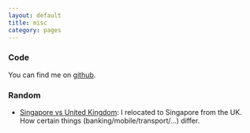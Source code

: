 ```yaml
---
layout: default
title: misc
category: pages
---
```


<!-- dead - VPS coudn't run python3, never fixed it
### Bixi ###

_IN FLIGHT_ Toolset to handle [bixi](https://toronto.bixi.com/), a data feed for Toronto that gives status updates on the biking stations around the city.

### CENT/CCNA Notes ###

_UNMAINTAINED_ Had to put that on ice

I wanted to learn more about the web's infrastructure, and decided to draw some notes based on the CENT/CCNA exam. Here are some of my notes/mindmaps (based on the excellent book titled 'Cisco CCENT/CCNA ICND1 100-101 Official Cert Guide'):

  * <a href="" data-role="mindmup-embed" title="" data-width="90%" data-height="500" data-style="border:1px solid black;margin-bottom:5px;"></a>

  * The TCP/IP and OSI Networking Models
  * <a href="http://www.mindmup.com/map/a1af923b10db7f0130957a7a2d07b81bd2" data-role="mindmup-embed" title="TCP/IP Architectural Model" data-width="90%" data-height="500" data-style="border:1px solid black;margin-bottom:5px;">TCP/IP Architectural Model</a>
  * <a href="http://www.mindmup.com/map/a198cf0740db7f0130957a7a2d07b81bd2" data-role="mindmup-embed" title="Ethernet LANs" data-width="90%" data-height="500" data-style="border:1px solid black;margin-bottom:5px;">Fundamentals of Ethernet LANs</a>
  * <a href="http://www.mindmup.com/map/a17bbe3070db7f0130957a7a2d07b81bd2" data-role="mindmup-embed" title="Fundamentals of WANs" data-width="90%" data-height="500" data-style="border:1px solid black;margin-bottom:5px;">Fundamentals of WANs</a>
  * <a href="http://www.mindmup.com/map/a1c8ad2470d9a0013028e3269a7e08b9e0" data-role="mindmup-embed" title="Fundamentals IPv4 Addressing and Routing" data-width="90%" data-height="500" data-style="border:1px solid black;margin-bottom:5px;">Fundamentals IPv4 Addressing and Routing</a>
  * <a href="http://www.mindmup.com/#m:a19cfc54006ea90131eae71ed6f3f99b6f" data-role="mindmup-embed" title="Fundamentals of TCP/IP Transport and Applications" data-width="90%" data-height="500" data-style="border:1px solid black;margin-bottom:5px;">Fundamentals of TCP/IP Transport and Applications</a>
  * Building Ethernet LANs with Switches
  * Installing and Operating Cisco LAN Switches
  * Configuring Ethernet Switching
  * Implementing Ethernet Virtual LANs
  * Troubleshooting Ethernet LANs
  * Perspectives on IPv4 Subnetting
  * <a href="http://www.mindmup.com/#m:g10B0mzZc7K9ksMcG9XUUxUcC1NTUU" data-role="mindmup-embed" title="Analyzing Classful IPv4 Networks" data-width="90%" data-height="500" data-style="border:1px solid black;margin-bottom:5px;">Analyzing Classful IPv4 Networks</a>
  * Analyzing Subnet Masks
  * Analyzing Existing Subnets
  * Operating Cisco Routers
  * Configuring IPv4 Addresses and Routes
  * <a href="http://www.mindmup.com/#m:g10B0mzZc7K9ksMaHYyTzZNeWVtbEk" data-role="mindmup-embed" title="Learning IPv4 Routes with OSPFv2" data-width="90%" data-height="500" data-style="border:1px solid black;margin-bottom:5px;">Learning IPv4 Routes with OSPFv2</a>
  * Configuring and Verifying Host Connectivity
  * Subnet Design
  * Variable-Length Subnet Masks
  * Route Summarization
  * Basic IPv4 Access Control Lists
  * Advanced IPv4 ACLs and Device Security
  * Network Address Translation
  * Introduction to IPv6
  * IPv6 Addressing and Subnetting
  * Implementing IPv6 Addressing on Routers
  * Implementing IPv6 Addressing on Hosts
  * Implementing IPv6 Routing

MindMup is a really cool tool. Highly recommended.

-->

### Code ###

You can find me on [github](http://www.github.com/axiomiety).

### Random ###

  * [Singapore vs United Kingdom](misc_sg_vs_uk.html):
    I relocated to Singapore from the UK. How certain things (banking/mobile/transport/...) differ.
